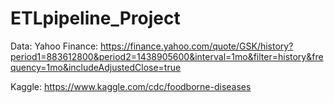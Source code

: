 # ETLpipeline_Project

Data: 
Yahoo Finance: https://finance.yahoo.com/quote/GSK/history?period1=883612800&period2=1438905600&interval=1mo&filter=history&frequency=1mo&includeAdjustedClose=true

Kaggle: https://www.kaggle.com/cdc/foodborne-diseases

